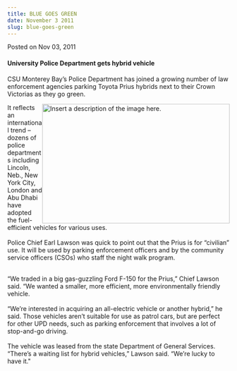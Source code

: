 ```yaml
---
title: BLUE GOES GREEN
date: November 3 2011
slug: blue-goes-green
---
```





<span class="date">Posted on Nov 03, 2011    </span>
<h4>University Police Department gets hybrid vehicle</h4>
<p>CSU Monterey Bay&#x2019;s Police Department has joined a growing number
of law enforcement agencies parking Toyota Prius hybrids next to
their Crown Victorias as they go green.</p>
<p><img alt="Insert a description of the image here." src="http://news.csumb.edu/sites/default/files/65/attachments/news/images/prius_small.jpg" style="float:right; width:425px; height:271px">It reflects an
international trend &#x2013; dozens of police departments including
Lincoln, Neb., New York City, London and Abu Dhabi have adopted the
fuel-efficient vehicles for various uses.<br>
<br>
Police Chief Earl Lawson was quick to point out that the Prius is
for &#x201C;civilian&#x201D; use. It will be used by parking enforcement officers
and by the community service officers (CSOs) who staff the night
walk program.</br></br></img></p>
<p>&#x201C;We traded in a big gas-guzzling Ford F-150 for the Prius,&#x201D;
Chief Lawson said. &#x201C;We wanted a smaller, more efficient, more
environmentally friendly vehicle.<br>
<br>
&#x201C;We&#x2019;re interested in acquiring an all-electric vehicle or another
hybrid,&#x201D; he said. Those vehicles aren&#x2019;t suitable for use as patrol
cars, but are perfect for other UPD needs, such as parking
enforcement that involves a lot of stop-and-go driving.<br>
<br>
The vehicle was leased from the state Department of General
Services. &#x201C;There&#x2019;s a waiting list for hybrid vehicles,&#x201D; Lawson
said. &#x201C;We&#x2019;re lucky to have it.&quot;</br></br></br></br></p>





